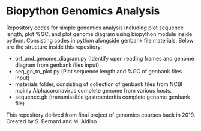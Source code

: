 # Biopython Genomics Analysis
Repository codes for simple genomics analysis including plot sequence length, plot %GC, and plot genome diagram using biopython module inside python. Consisting codes in python alongside genbank file materials. Below are the structure inside this repository:
- orf_and_genome_diagram.py (Identify open reading frames and genome diagram from genbank files input)
- seq_gc_to_plot.py (Plot sequence length and %GC of genbank files input)
- materials folder, consisting of collection of genbank files from NCBI mainly Alphacoronavirus complete genome from various hosts.
- sequence.gb (transmissible gastroenteritis complete genome genbank file)

This repository derived from final project of genomics courses back in 2019. Created by S. Bernard and M. Aldino
